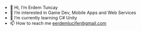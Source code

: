 - 👋 Hi, I’m Erdem Tuncay
- 👀 I’m interested in Game Dev, Mobile Apps and Web Services
- 🌱 I’m currently learning C# Unity
- 📫 How to reach me eerdemlucifer@gmail.com

